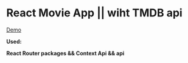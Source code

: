 # React Movie App || wiht TMDB api

[Demo]()  

**Used:**

**React Router packages && Context Api && api**
